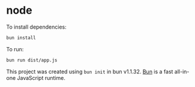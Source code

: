 # node

To install dependencies:

```bash
bun install
```

To run:

```bash
bun run dist/app.js
```

This project was created using `bun init` in bun v1.1.32. [Bun](https://bun.sh) is a fast all-in-one JavaScript runtime.
